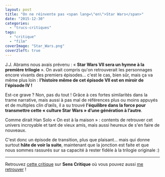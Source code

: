```yaml
---
layout: post
title: "On ne réinvente pas <span lang=\"en\">Star Wars</span>"
date: "2015-12-30"
categories: 
  - "trucs-critiques"
tags: 
  - "critique"
  - "film"
coverImage: "Star_Wars.png"
cover2left: true
---
```


J.J. Abrams nous avais prévenu : « **Star Wars VII sera un hymne à la première trilogie** ». On avait compris qu'on retrouverait les personnages encore vivants des premiers épisodes... c'est le cas, bien sûr, mais ça va même plus loin : **l'histoire même de cet épisode VII est en miroir de l'épisode IV !**

Est-ce grave ? Non, pas du tout ! Grâce à ces fortes similarités dans la trame narrative, mais aussi à pas mal de références plus ou moins appuyés et de multiples clin d’œils, il a su trouvé **l'équilibre dans la force pour transmettre cette « culture Star Wars » d’une génération à l’autre**.

Comme dirait Han Solo « On est à la maison » : contents de retrouver cet univers incroyable et tant de vieux amis, mais aussi heureux de s'en faire de nouveaux.

C'est donc un épisode de transition, plus que plaisant... mais qui donne surtout **hâte de voir la suite**, maintenant que la jonction est faite et que nous sommes rassurés sur sa capacité à rester fidèle à la trilogie originale :)

* * *

Retrouvez [cette critique](http://www.senscritique.com/film/Star_Wars_Le_Reveil_de_la_Force/critique/78091300) sur **Sens Critique** où vous pouvez aussi [me retrouver](http://www.senscritique.com/Arnaud_Malon) !
